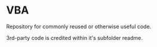 # VBA

Repository for commonly reused or otherwise useful code.

3rd-party code is credited within it's subfolder readme.
